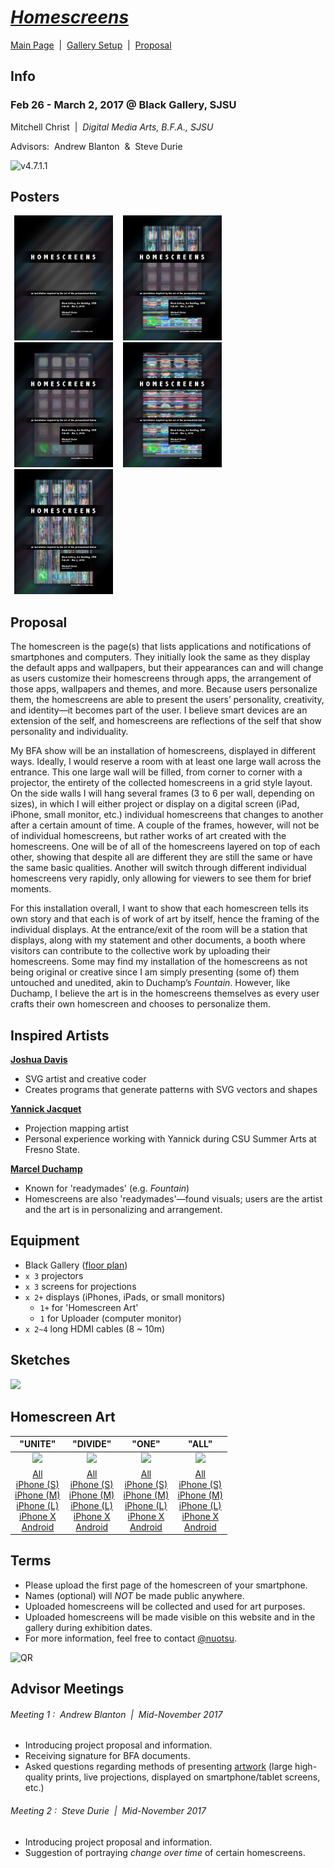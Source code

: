 # [_Homescreens_](https://nuotsu.github.io/Homescreens)
[Main Page](https://nuotsu.github.io/Homescreens)
&nbsp;|&nbsp;
[Gallery Setup](https://nuotsu.github.io/Homescreens/setup.html)
&nbsp;|&nbsp;
[Proposal](#proposal)

## Info
### Feb 26 - March 2, 2017 @ Black Gallery, SJSU
Mitchell Christ &nbsp;|&nbsp; _Digital Media Arts, B.F.A., SJSU_

Advisors:&nbsp; Andrew Blanton &nbsp;&&nbsp; Steve Durie

![v4.7.1.1](https://i.imgur.com/3yOfjzL.jpg)

## Posters
[<img src="img/posters/poster-1.jpg" style="height: 200px; margin: 0 6px;">]()
[<img src="img/posters/poster-1a.jpg" style="height: 200px; margin: 0 6px;">]()
[<img src="img/posters/poster-2.jpg" style="height: 200px; margin: 0 6px;">]()
[<img src="img/posters/poster-3.jpg" style="height: 200px; margin: 0 6px;">]()
[<img src="img/posters/poster-4.jpg" style="height: 200px; margin: 0 6px;">]()

## Proposal
The homescreen is the page(s) that lists applications and notifications of smartphones and computers. They initially look the same as they display the default apps and wallpapers, but their appearances can and will change as users customize their homescreens through apps, the arrangement of those apps, wallpapers and themes, and more. Because users personalize them, the homescreens are able to present the users’ personality, creativity, and identity—it becomes part of the user. I believe smart devices are an extension of the self, and homescreens are reflections of the self that show personality and individuality.

My BFA show will be an installation of homescreens, displayed in different ways. Ideally, I would reserve a room with at least one large wall across the entrance. This one large wall will be filled, from corner to corner with a projector, the entirety of the collected homescreens in a grid style layout. On the side walls I will hang several frames (3 to 6 per wall, depending on sizes), in which I will either project or display on a digital screen (iPad, iPhone, small monitor, etc.) individual homescreens that changes to another after a certain amount of time. A couple of the frames, however, will not be of individual homescreens, but rather works of art created with the homescreens. One will be of all of the homescreens layered on top of each other, showing that despite all are different they are still the same or have the same basic qualities. Another will switch through different individual homescreens very rapidly, only allowing for viewers to see them for brief moments.

For this installation overall, I want to show that each homescreen tells its own story and that each is of work of art by itself, hence the framing of the individual displays. At the entrance/exit of the room will be a station that displays, along with my statement and other documents, a booth where visitors can contribute to the collective work by uploading their homescreens.
Some may find my installation of the homescreens as not being original or creative since I am simply presenting (some of) them untouched and unedited, akin to Duchamp’s _Fountain_. However, like Duchamp, I believe the art is in the homescreens themselves as every user crafts their own homescreen and chooses to personalize them.

## Inspired Artists
[**Joshua Davis**](https://joshuadavis.com)
- SVG artist and creative coder
- Creates programs that generate patterns with SVG vectors and shapes

[**Yannick Jacquet**](https://www.legoman.net/)
- Projection mapping artist
- Personal experience working with Yannick during CSU Summer Arts at Fresno State.

[**Marcel Duchamp**](https://en.wikipedia.org/wiki/Marcel_Duchamp)
- Known for 'readymades' (e.g. _Fountain_)
- Homescreens are also 'readymades'—found visuals; users are the artist and the art is in personalizing and arrangement.

## Equipment
- Black Gallery ([floor plan](https://i.imgur.com/fmFTLnP.png))
- `x 3` projectors
- `x 3` screens for projections
- `x 2+` displays (iPhones, iPads, or small monitors)
    - `1+` for 'Homescreen Art'
    - `1` for Uploader (computer monitor)
- `x 2~4` long HDMI cables (8 ~ 10m)

## Sketches
<img src="https://i.imgur.com/A8dbxZk.jpg" height="600">

## Homescreen Art
"UNITE"|"DIVIDE"|"ONE"|"ALL"
:-----:|:------:|:---:|:---:
[<img src="https://i.imgur.com/NB84XCK.png" height="200">](https://nuotsu.github.io/Homescreens/unite.html?art=all)|[<img src="https://i.imgur.com/X1FRAeU.png" height="200">](https://nuotsu.github.io/Homescreens/divide.html?art=all)|[<img src="https://goo.gl/UVAGVE" height="200">](https://nuotsu.github.io/Homescreens/one.html)|[<img src="https://goo.gl/rBgA2j" height="200">](https://nuotsu.github.io/Homescreens/all.html)
[All](https://nuotsu.github.io/Homescreens/unite.html?art=all)<br>[iPhone (S)](https://nuotsu.github.io/Homescreens/unite.html?art=iS)<br>[iPhone (M)](https://nuotsu.github.io/Homescreens/unite.html?art=iM)<br>[iPhone (L)](https://nuotsu.github.io/Homescreens/unite.html?art=iL)<br>[iPhone X](https://nuotsu.github.io/Homescreens/unite.html?art=iX)<br>[Android](https://nuotsu.github.io/Homescreens/unite.html?art=a)|[All](https://nuotsu.github.io/Homescreens/unite.html?art=all)<br>[iPhone (S)](https://nuotsu.github.io/Homescreens/divide.html?art=iS)<br>[iPhone (M)](https://nuotsu.github.io/Homescreens/divide.html?art=iM)<br>[iPhone (L)](https://nuotsu.github.io/Homescreens/divide.html?art=iL)<br>[iPhone X](https://nuotsu.github.io/Homescreens/divide.html?art=iX)<br>[Android](https://nuotsu.github.io/Homescreens/divide.html?art=a)<br>|[All](https://nuotsu.github.io/Homescreens/one.html?art=all)<br>[iPhone (S)](https://nuotsu.github.io/Homescreens/one.html?art=iS)<br>[iPhone (M)](https://nuotsu.github.io/Homescreens/one.html?art=iM)<br>[iPhone (L)](https://nuotsu.github.io/Homescreens/one.html?art=iL)<br>[iPhone X](https://nuotsu.github.io/Homescreens/one.html?art=iX)<br>[Android](https://nuotsu.github.io/Homescreens/one.html?art=a)|[All](https://nuotsu.github.io/Homescreens/all.html?art=all)<br>[iPhone (S)](https://nuotsu.github.io/Homescreens/all.html?art=iS)<br>[iPhone (M)](https://nuotsu.github.io/Homescreens/all.html?art=iM)<br>[iPhone (L)](https://nuotsu.github.io/Homescreens/all.html?art=iL)<br>[iPhone X](https://nuotsu.github.io/Homescreens/all.html?art=iX)<br>[Android](https://nuotsu.github.io/Homescreens/all.html?art=a)

## Terms
- Please upload the first page of the homescreen of your smartphone.
- Names (optional) will _NOT_ be made public anywhere.
- Uploaded homescreens will be collected and used for art purposes.
- Uploaded homescreens will be made visible on this website and in the gallery during exhibition dates.
- For more information, feel free to contact [@nuotsu](mailto:xzmaru@gmail.com).

![QR](https://i.imgur.com/nOAm3ay.png)

## Advisor Meetings
###### _Meeting 1_ :&nbsp; Andrew Blanton &nbsp;|&nbsp; Mid-November 2017
- Introducing project proposal and information.
- Receiving signature for BFA documents.
- Asked questions regarding methods of presenting [artwork](#homescreen-art) (large high-quality prints, live projections, displayed on smartphone/tablet screens, etc.)

###### _Meeting 2_ :&nbsp; Steve Durie &nbsp;|&nbsp; Mid-November 2017
- Introducing project proposal and information.
- Suggestion of portraying _change over time_ of certain homescreens.
